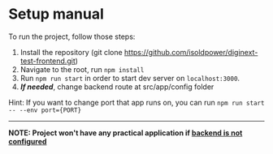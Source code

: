 # Setup manual
To run the project, follow those steps:
1) Install the repository (git clone https://github.com/isoldpower/diginext-test-frontend.git)
2) Navigate to the root, run `npm install`
3) Run `npm run start` in order to start dev server on `localhost:3000`.
4) **_If needed_**, change backend route at src/app/config folder

Hint: If you want to change port that app runs on, you can run `npm run start -- --env port={PORT}
`

----
**NOTE: Project won't have any practical application if [backend is not configured](https://github.com/isoldpower/diginext-test-backend)**
